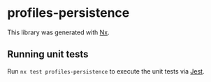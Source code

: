 # profiles-persistence

This library was generated with [Nx](https://nx.dev).

## Running unit tests

Run `nx test profiles-persistence` to execute the unit tests via [Jest](https://jestjs.io).
